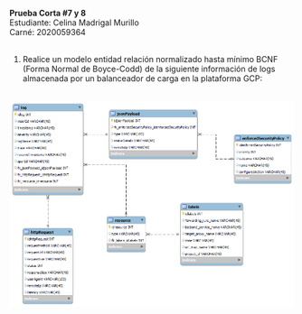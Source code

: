 **Prueba Corta #7 y 8**  
Estudiante: Celina Madrigal Murillo  
Carné: 2020059364
<br></br>
1. Realice un modelo entidad relación normalizado hasta mínimo BCNF (Forma Normal de Boyce-Codd) de la siguiente información de logs almacenada por un balanceador de carga en la plataforma GCP:
   <br></br>
<p align = 'center'>
    <img src = "modeloQuiz.png" width="600"/>
</p>
‌
‌
‌

‌

‌

‌